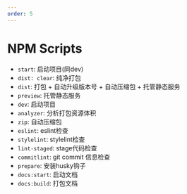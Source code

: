 ```yaml
---
order: 5
---
```


# NPM Scripts

- `start`: 启动项目(同dev)
- `dist: clear`: 纯净打包
- `dist`: 打包 + 自动升级版本号 + 自动压缩包 + 托管静态服务
- `preview`: 托管静态服务
- `dev`: 启动项目
- `analyzer`: 分析打包资源体积
- `zip`: 自动压缩包
- `eslint`: eslint检查
- `stylelint`: stylelint检查
- `lint-staged`: stage代码检查
- `commitlint`: git commit 信息检查
- `prepare`: 安装husky钩子
- `docs:start`: 启动文档
- `docs:build`: 打包文档
